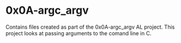 # 0x0A-argc_argv

Contains files created as part of the 0x0A-argc_argv AL project. This project looks at passing arguments to the comand line in C.
